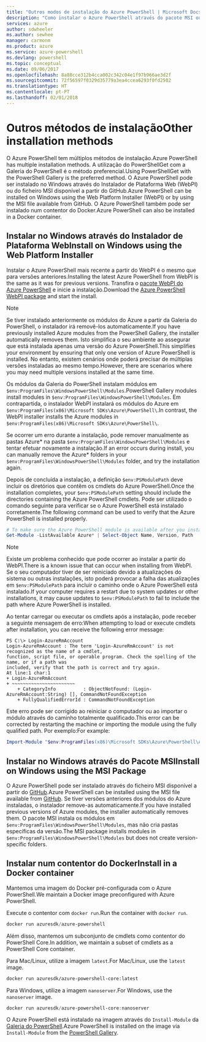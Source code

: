 ```yaml
---
title: "Outros modos de instalação do Azure PowerShell | Microsoft Docs"
description: "Como instalar o Azure PowerShell através do pacote MSI ou do Instalador de Plataforma Web."
services: azure
author: sdwheeler
ms.author: sewhee
manager: carmonm
ms.product: azure
ms.service: azure-powershell
ms.devlang: powershell
ms.topic: conceptual
ms.date: 09/06/2017
ms.openlocfilehash: 8a88cce312b4cca002c342c04e1f97b966ae3d2f
ms.sourcegitcommit: 72f56597f0329d35779a3ea4ccea6293f0fd2502
ms.translationtype: HT
ms.contentlocale: pt-PT
ms.lasthandoff: 02/01/2018
---
```

# <a name="other-installation-methods"></a><span data-ttu-id="df807-103">Outros métodos de instalação</span><span class="sxs-lookup"><span data-stu-id="df807-103">Other installation methods</span></span>

<span data-ttu-id="df807-104">O Azure PowerShell tem múltiplos métodos de instalação.</span><span class="sxs-lookup"><span data-stu-id="df807-104">Azure PowerShell has multiple installation methods.</span></span> <span data-ttu-id="df807-105">A utilização do PowerShellGet com a Galeria do PowerShell é o método preferencial.</span><span class="sxs-lookup"><span data-stu-id="df807-105">Using PowerShellGet with the PowerShell Gallery is the preferred method.</span></span> <span data-ttu-id="df807-106">O Azure PowerShell pode ser instalado no Windows através do Instalador de Plataforma Web (WebPI) ou do ficheiro MSI disponível a partir do GitHub.</span><span class="sxs-lookup"><span data-stu-id="df807-106">Azure PowerShell can be installed on Windows using the Web Platform Installer (WebPI) or by using the MSI file available from GitHub.</span></span> <span data-ttu-id="df807-107">O Azure PowerShell também pode ser instalado num contentor do Docker.</span><span class="sxs-lookup"><span data-stu-id="df807-107">Azure PowerShell can also be installed in a Docker container.</span></span>

## <a name="install-on-windows-using-the-web-platform-installer"></a><span data-ttu-id="df807-108">Instalar no Windows através do Instalador de Plataforma Web</span><span class="sxs-lookup"><span data-stu-id="df807-108">Install on Windows using the Web Platform Installer</span></span>

<span data-ttu-id="df807-109">Instalar o Azure PowerShell mais recente a partir do WebPI é o mesmo que para versões anteriores.</span><span class="sxs-lookup"><span data-stu-id="df807-109">Installing the latest Azure PowerShell from WebPI is the same as it was for previous versions.</span></span>
<span data-ttu-id="df807-110">Transfira o [pacote WebPI do Azure PowerShell](http://aka.ms/webpi-azps) e inicie a instalação.</span><span class="sxs-lookup"><span data-stu-id="df807-110">Download the [Azure PowerShell WebPI package](http://aka.ms/webpi-azps) and start the install.</span></span>

> [!NOTE]
> <span data-ttu-id="df807-111">Se tiver instalado anteriormente os módulos do Azure a partir da Galeria do PowerShell, o instalador irá removê-los automaticamente.</span><span class="sxs-lookup"><span data-stu-id="df807-111">If you have previously installed Azure modules from the PowerShell Gallery, the installer automatically removes them.</span></span> <span data-ttu-id="df807-112">Isto simplifica o seu ambiente ao assegurar que está instalada apenas uma versão do Azure PowerShell.</span><span class="sxs-lookup"><span data-stu-id="df807-112">This simplifies your environment by ensuring that only one version of Azure PowerShell is installed.</span></span> <span data-ttu-id="df807-113">No entanto, existem cenários onde poderá precisar de múltiplas versões instaladas ao mesmo tempo.</span><span class="sxs-lookup"><span data-stu-id="df807-113">However, there are scenarios where you may need multiple versions installed at the same time.</span></span>
>
> <span data-ttu-id="df807-114">Os módulos da Galeria do PowerShell instalam módulos em `$env:ProgramFiles\WindowsPowerShell\Modules`.</span><span class="sxs-lookup"><span data-stu-id="df807-114">PowerShell Gallery modules install modules in `$env:ProgramFiles\WindowsPowerShell\Modules`.</span></span> <span data-ttu-id="df807-115">Em contrapartida, o instalador WebPI instalará os módulos do Azure em `$env:ProgramFiles(x86)\Microsoft SDKs\Azure\PowerShell\`.</span><span class="sxs-lookup"><span data-stu-id="df807-115">In contrast, the WebPI installer installs the Azure modules in `$env:ProgramFiles(x86)\Microsoft SDKs\Azure\PowerShell\`.</span></span>
>
> <span data-ttu-id="df807-116">Se ocorrer um erro durante a instalação, pode remover manualmente as pastas Azure\* na pasta `$env:ProgramFiles\WindowsPowerShell\Modules` e tentar efetuar novamente a instalação.</span><span class="sxs-lookup"><span data-stu-id="df807-116">If an error occurs during install, you can manually remove the Azure\* folders in your `$env:ProgramFiles\WindowsPowerShell\Modules` folder, and try the installation again.</span></span>

<span data-ttu-id="df807-117">Depois de concluída a instalação, a definição `$env:PSModulePath` deve incluir os diretórios que contêm os cmdlets do Azure PowerShell.</span><span class="sxs-lookup"><span data-stu-id="df807-117">Once the installation completes, your `$env:PSModulePath` setting should include the directories containing the Azure PowerShell cmdlets.</span></span> <span data-ttu-id="df807-118">Pode ser utilizado o comando seguinte para verificar se o Azure PowerShell está instalado corretamente.</span><span class="sxs-lookup"><span data-stu-id="df807-118">The following command can be used to verify that the Azure PowerShell is installed properly.</span></span>

```powershell
# To make sure the Azure PowerShell module is available after you install
Get-Module -ListAvailable Azure* | Select-Object Name, Version, Path
```

> [!NOTE]
> <span data-ttu-id="df807-119">Existe um problema conhecido que pode ocorrer ao instalar a partir do WebPI.</span><span class="sxs-lookup"><span data-stu-id="df807-119">There is a known issue that can occur when installing from WebPI.</span></span> <span data-ttu-id="df807-120">Se o seu computador tiver de ser reiniciado devido a atualizações do sistema ou outras instalações, isto poderá provocar a falha das atualizações em `$env:PSModulePath` para incluir o caminho onde o Azure PowerShell está instalado.</span><span class="sxs-lookup"><span data-stu-id="df807-120">If your computer requires a restart due to system updates or other installations, it may cause updates to `$env:PSModulePath` to fail to include the path where Azure PowerShell is installed.</span></span>

<span data-ttu-id="df807-121">Ao tentar carregar ou executar os cmdlets após a instalação, pode receber a seguinte mensagem de erro:</span><span class="sxs-lookup"><span data-stu-id="df807-121">When attempting to load or execute cmdlets after installation, you can receive the following error message:</span></span>

```
PS C:\> Login-AzureRmAccount
Login-AzureRmAccount : The term 'Login-AzureRmAccount' is not recognized as the name of a cmdlet,
function, script file, or operable program. Check the spelling of the name, or if a path was
included, verify that the path is correct and try again.
At line:1 char:1
+ Login-AzureRmAccount
+ ~~~~~~~~~~~~~~~~~~~~~~~
    + CategoryInfo          : ObjectNotFound: (Login-AzureRmAccount:String) [], CommandNotFoundException
    + FullyQualifiedErrorId : CommandNotFoundException
```

<span data-ttu-id="df807-122">Este erro pode ser corrigido ao reiniciar o computador ou ao importar o módulo através do caminho totalmente qualificado.</span><span class="sxs-lookup"><span data-stu-id="df807-122">This error can be corrected by restarting the machine or importing the module using the fully qualified path.</span></span> <span data-ttu-id="df807-123">Por exemplo:</span><span class="sxs-lookup"><span data-stu-id="df807-123">For example:</span></span>

```powershell
Import-Module "$env:ProgramFiles(x86)\Microsoft SDKs\Azure\PowerShell\AzureRM.psd1"
```

## <a name="install-on-windows-using-the-msi-package"></a><span data-ttu-id="df807-124">Instalar no Windows através do Pacote MSI</span><span class="sxs-lookup"><span data-stu-id="df807-124">Install on Windows using the MSI Package</span></span>

<span data-ttu-id="df807-125">O Azure PowerShell pode ser instalado através do ficheiro MSI disponível a partir do [GitHub](https://aka.ms/azps-release).</span><span class="sxs-lookup"><span data-stu-id="df807-125">Azure PowerShell can be installed using the MSI file available from [GitHub](https://aka.ms/azps-release).</span></span> <span data-ttu-id="df807-126">Se tiver versões anteriores dos módulos do Azure instaladas, o instalador remove-as automaticamente.</span><span class="sxs-lookup"><span data-stu-id="df807-126">If you have installed previous versions of Azure modules, the installer automatically removes them.</span></span> <span data-ttu-id="df807-127">O pacote MSI instala os módulos em `$env:ProgramFiles\WindowsPowerShell\Modules`, mas não cria pastas específicas da versão.</span><span class="sxs-lookup"><span data-stu-id="df807-127">The MSI package installs modules in `$env:ProgramFiles\WindowsPowerShell\Modules` but does not create version-specific folders.</span></span>

## <a name="install-in-a-docker-container"></a><span data-ttu-id="df807-128">Instalar num contentor do Docker</span><span class="sxs-lookup"><span data-stu-id="df807-128">Install in a Docker container</span></span>

<span data-ttu-id="df807-129">Mantemos uma imagem do Docker pré-configurada com o Azure PowerShell.</span><span class="sxs-lookup"><span data-stu-id="df807-129">We maintain a Docker image preconfigured with Azure PowerShell.</span></span>

<span data-ttu-id="df807-130">Execute o contentor com `docker run`.</span><span class="sxs-lookup"><span data-stu-id="df807-130">Run the container with `docker run`.</span></span>

```powershell
docker run azuresdk/azure-powershell
```

<span data-ttu-id="df807-131">Além disso, mantemos um subconjunto de cmdlets como contentor do PowerShell Core.</span><span class="sxs-lookup"><span data-stu-id="df807-131">In addition, we maintain a subset of cmdlets as a PowerShell Core container.</span></span>

<span data-ttu-id="df807-132">Para Mac/Linux, utilize a imagem `latest`.</span><span class="sxs-lookup"><span data-stu-id="df807-132">For Mac/Linux, use the `latest` image.</span></span>

```bash
docker run azuresdk/azure-powershell-core:latest
```

<span data-ttu-id="df807-133">Para Windows, utilize a imagem `nanoserver`.</span><span class="sxs-lookup"><span data-stu-id="df807-133">For Windows, use the `nanoserver` image.</span></span>

```powershell
docker run azuresdk/azure-powershell-core:nanoserver
```

<span data-ttu-id="df807-134">O Azure PowerShell está instalado na imagem através do `Install-Module` da [Galeria do PowerShell](https://www.powershellgallery.com/).</span><span class="sxs-lookup"><span data-stu-id="df807-134">Azure PowerShell is installed on the image via `Install-Module` from the [PowerShell Gallery](https://www.powershellgallery.com/).</span></span>
